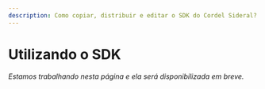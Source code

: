 ```yaml
---
description: Como copiar, distribuir e editar o SDK do Cordel Sideral?
---
```


# Utilizando o SDK

_Estamos trabalhando nesta página e ela será disponibilizada em breve._
